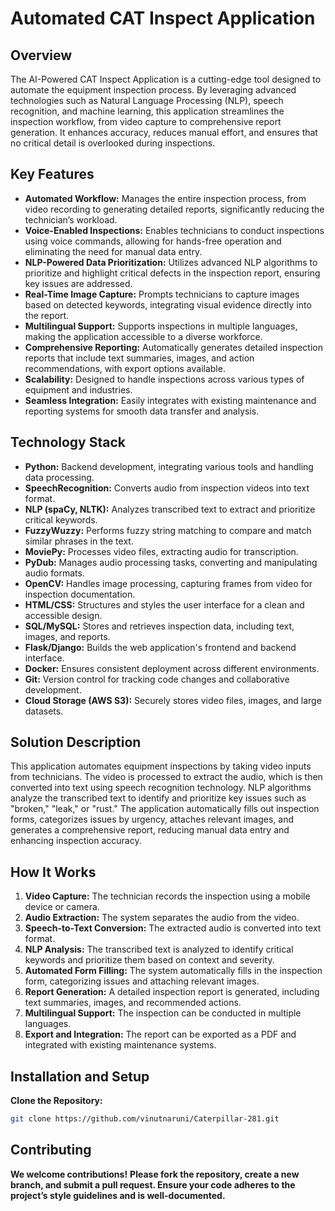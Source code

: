 # Automated CAT Inspect Application

## Overview

The AI-Powered CAT Inspect Application is a cutting-edge tool designed to automate the equipment inspection process. By leveraging advanced technologies such as Natural Language Processing (NLP), speech recognition, and machine learning, this application streamlines the inspection workflow, from video capture to comprehensive report generation. It enhances accuracy, reduces manual effort, and ensures that no critical detail is overlooked during inspections.

## Key Features

- **Automated Workflow:** Manages the entire inspection process, from video recording to generating detailed reports, significantly reducing the technician’s workload.
- **Voice-Enabled Inspections:** Enables technicians to conduct inspections using voice commands, allowing for hands-free operation and eliminating the need for manual data entry.
- **NLP-Powered Data Prioritization:** Utilizes advanced NLP algorithms to prioritize and highlight critical defects in the inspection report, ensuring key issues are addressed.
- **Real-Time Image Capture:** Prompts technicians to capture images based on detected keywords, integrating visual evidence directly into the report.
- **Multilingual Support:** Supports inspections in multiple languages, making the application accessible to a diverse workforce.
- **Comprehensive Reporting:** Automatically generates detailed inspection reports that include text summaries, images, and action recommendations, with export options available.
- **Scalability:** Designed to handle inspections across various types of equipment and industries.
- **Seamless Integration:** Easily integrates with existing maintenance and reporting systems for smooth data transfer and analysis.

## Technology Stack

- **Python:** Backend development, integrating various tools and handling data processing.
- **SpeechRecognition:** Converts audio from inspection videos into text format.
- **NLP (spaCy, NLTK):** Analyzes transcribed text to extract and prioritize critical keywords.
- **FuzzyWuzzy:** Performs fuzzy string matching to compare and match similar phrases in the text.
- **MoviePy:** Processes video files, extracting audio for transcription.
- **PyDub:** Manages audio processing tasks, converting and manipulating audio formats.
- **OpenCV:** Handles image processing, capturing frames from video for inspection documentation.
- **HTML/CSS:** Structures and styles the user interface for a clean and accessible design.
- **SQL/MySQL:** Stores and retrieves inspection data, including text, images, and reports.
- **Flask/Django:** Builds the web application's frontend and backend interface.
- **Docker:** Ensures consistent deployment across different environments.
- **Git:** Version control for tracking code changes and collaborative development.
- **Cloud Storage (AWS S3):** Securely stores video files, images, and large datasets.

## Solution Description

This application automates equipment inspections by taking video inputs from technicians. The video is processed to extract the audio, which is then converted into text using speech recognition technology. NLP algorithms analyze the transcribed text to identify and prioritize key issues such as "broken," "leak," or "rust." The application automatically fills out inspection forms, categorizes issues by urgency, attaches relevant images, and generates a comprehensive report, reducing manual data entry and enhancing inspection accuracy.

## How It Works

1. **Video Capture:** The technician records the inspection using a mobile device or camera.
2. **Audio Extraction:** The system separates the audio from the video.
3. **Speech-to-Text Conversion:** The extracted audio is converted into text format.
4. **NLP Analysis:** The transcribed text is analyzed to identify critical keywords and prioritize them based on context and severity.
5. **Automated Form Filling:** The system automatically fills in the inspection form, categorizing issues and attaching relevant images.
6. **Report Generation:** A detailed inspection report is generated, including text summaries, images, and recommended actions.
7. **Multilingual Support:** The inspection can be conducted in multiple languages.
8. **Export and Integration:** The report can be exported as a PDF and integrated with existing maintenance systems.


## Installation and Setup

**Clone the Repository:**
   ```bash
   git clone https://github.com/vinutnaruni/Caterpillar-281.git
 ```


## Contributing

**We welcome contributions!**
**Please fork the repository, create a new branch, and submit a pull request. Ensure your code adheres to the project’s style guidelines and is well-documented.**

